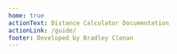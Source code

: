 ```yaml
---
home: true
actionText: Distance Calculator Documentation
actionLink: /guide/
footer: Developed by Bradley Clonan
---
```

